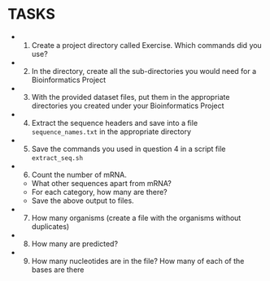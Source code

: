 # TASKS
- 1. Create a project directory called Exercise. Which commands did you use?
- 2. In the directory, create all the sub-directories you would need for a Bioinformatics
Project
- 3. With the provided dataset files, put them in the appropriate directories you created
under your Bioinformatics Project
- 4. Extract the sequence headers and save into a file `sequence_names.txt` in the
appropriate directory
- 5. Save the commands you used in question 4 in a script file `extract_seq.sh`
- 6. Count the number of mRNA.
    - What other sequences apart from mRNA?
    - For each category, how many are there?
    - Save the above output to files.
- 7. How many organisms (create a file with the organisms without duplicates)
- 8. How many are predicted?
- 9. How many nucleotides are in the file? How many of each of the bases are there